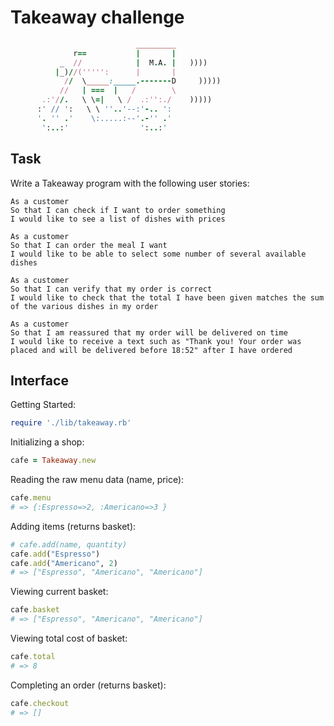 # Takeaway challenge

```ruby
                            _________
              r==           |       |
           _  //            |  M.A. |   ))))
          |_)//(''''':      |       |
            //  \_____:_____.-------D     )))))
           //   | ===  |   /        \
       .:'//.   \ \=|   \ /  .:'':./    )))))
      :' // ':   \ \ ''..'--:'-.. ':
      '. '' .'    \:.....:--'.-'' .'
       ':..:'                ':..:'

 ```

## Task
Write a Takeaway program with the following user stories:

```
As a customer
So that I can check if I want to order something
I would like to see a list of dishes with prices

As a customer
So that I can order the meal I want
I would like to be able to select some number of several available dishes

As a customer
So that I can verify that my order is correct
I would like to check that the total I have been given matches the sum of the various dishes in my order

As a customer
So that I am reassured that my order will be delivered on time
I would like to receive a text such as "Thank you! Your order was placed and will be delivered before 18:52" after I have ordered
```

## Interface

Getting Started:
```ruby
require './lib/takeaway.rb'
```

Initializing a shop:
```ruby
cafe = Takeaway.new
```

Reading the raw menu data (name, price):
```ruby
cafe.menu
# => {:Espresso=>2, :Americano=>3 }
```

Adding items (returns basket):
```ruby
# cafe.add(name, quantity)
cafe.add("Espresso")
cafe.add("Americano", 2)
# => ["Espresso", "Americano", "Americano"]
```

Viewing current basket:
```ruby
cafe.basket
# => ["Espresso", "Americano", "Americano"]
```

Viewing total cost of basket:
```ruby
cafe.total
# => 8
```

Completing an order (returns basket):
```ruby
cafe.checkout
# => []
```
